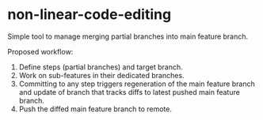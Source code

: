 # non-linear-code-editing

Simple tool to manage merging partial branches into main feature branch.

Proposed workflow:

1.  Define steps (partial branches) and target branch.
2.  Work on sub-features in their dedicated branches.
3.  Committing to any step triggers regeneration of the main feature branch and update of branch that tracks diffs to latest pushed main feature branch.
5.  Push the diffed main feature branch to remote.
